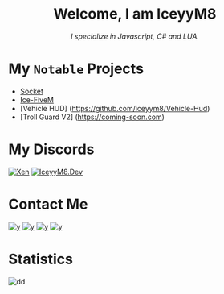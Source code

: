 <h1 align="center">Welcome, I am IceyyM8</h1>
<p align="center"><i>I specialize in Javascript, C# and LUA.</i></p>

# My `Notable` Projects
- [Socket](https://discord.boats/bot/786481811681181738)
- [Ice-FiveM](https://github.com/iceyym8/Ice-Fivem-js)
- [Vehicle HUD] (https://github.com/iceyym8/Vehicle-Hud)
- [Troll Guard V2] (https://coming-soon.com)

# My Discords
[![Xen](https://discordapp.com/api/guilds/589528220601286678/widget.png?style=banner4)](https://discord.gg/8JHtRPm5)
[![IceyyM8.Dev](https://discordapp.com/api/guilds/732611511121477683/widget.png?style=banner4)](https://discord.gg/xTkA6pa)

# Contact Me
[![y](https://img.shields.io/github/followers/iceyym8?style=for-the-badge)](https://github.com/iceyym8)
[![y](https://img.shields.io/twitter/follow/iceyyledev?style=for-the-badge)](https://twitter.com/follow/iceyyledev)
[![y](https://img.shields.io/badge/-Discord-7289DA?style=for-the-badge&logo=Discord&logoColor=white)](https://discord.com/users/389558396195438593)
[![y](https://img.shields.io/badge/-IceyyM8\__-1769FF?style=for-the-badge&logo=Twitter&logoColor=white)](https://www.youtube.com/c/iceyym8)

# Statistics 
![dd](https://github-readme-stats-eight-theta.vercel.app/api?username=Jordan2139&show_icons=true&theme=react&include_all_commits=true&count_private)
